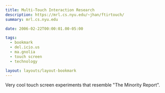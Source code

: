 ```yaml
---
title: Multi-Touch Interaction Research
description: https://mrl.cs.nyu.edu/~jhan/ftirtouch/
summary: mrl.cs.nyu.edu

date: 2006-02-22T00:00:01.00-05:00

tags:
  - bookmark
  - del.icio.us
  - ma.gnolia
  - touch screen
  - technology

layout: layouts/layout-bookmark
---
```

Very cool touch screen experiments that resemble "The Minority Report".